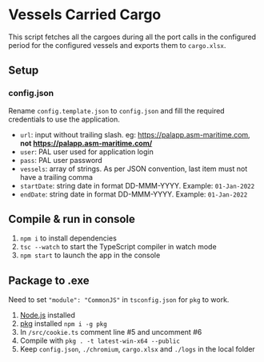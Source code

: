 # Vessels Carried Cargo

This script fetches all the cargoes during all the port calls in the configured period for the configured vessels and exports them to `cargo.xlsx`.

## Setup

### config.json

Rename `config.template.json` to `config.json` and fill the required credentials to use the application.

- `url`: input without trailing slash. eg: <https://palapp.asm-maritime.com>, **not <https://palapp.asm-maritime.com/>**
- `user`: PAL user used for application login
- `pass`: PAL user password
- `vessels`: array of strings. As per JSON convention, last item must not have a trailing comma
- `startDate`: string date in format DD-MMM-YYYY. Example: `01-Jan-2022`
- `endDate`: string date in format DD-MMM-YYYY. Example: `01-Jan-2022`

## Compile & run in console

1. `npm i` to install dependencies
2. `tsc --watch` to start the TypeScript compiler in watch mode
3. `npm start` to launch the app in the console

## Package to .exe

Need to set `"module": "CommonJS"` in `tsconfig.json` for `pkg` to work.

1. [Node.js](https://nodejs.org/en/download) installed
2. [pkg](https://www.npmjs.com/package/pkg) installed `npm i -g pkg`
3. In `/src/cookie.ts` comment line #5 and uncomment #6
4. Compile with `pkg . -t latest-win-x64 --public`
5. Keep `config.json`, `./chromium`, `cargo.xlsx` and `./logs` in the local folder
